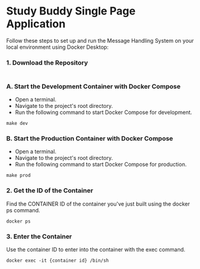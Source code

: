 # Study Buddy Single Page Application

Follow these steps to set up and run the Message Handling System on your local environment using Docker Desktop:

### 1. Download the Repository </br></br>

### A. Start the Development Container with Docker Compose

* Open a terminal.
* Navigate to the project's root directory.
* Run the following command to start Docker Compose for development.

```shell
make dev
``` 

### B. Start the Production Container with Docker Compose
* Open a terminal.
* Navigate to the project's root directory.
* Run the following command to start Docker Compose for production.

```shell
make prod 
``` 

### 2. Get the ID of the Container

Find the CONTAINER ID of the container you've just built using the docker ps command.

```shell
docker ps
```

### 3. Enter the Container

Use the container ID to enter into the container with the exec command.

```shell
docker exec -it {container id} /bin/sh
```
